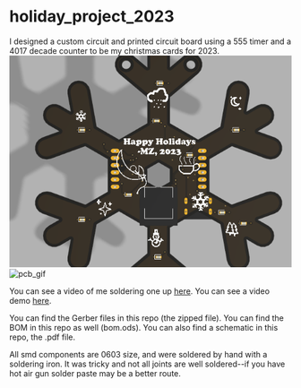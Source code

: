 # holiday_project_2023

I designed a custom circuit and printed circuit board using a 555 timer and a 4017 decade counter to be my christmas cards for 2023.  
![pcb_render](render_pcb_snowflakev62.png)  
![pcb_gif](holiday_proj_2023.gif) 

You can see a video of me soldering one up [here](https://youtu.be/d3nHeJJm5tU). You can see a video demo [here](https://youtu.be/1XaKHCftHVo).

You can find the Gerber files in this repo (the zipped file). You can find the BOM in this repo as well (bom.ods). You can also find a schematic in this repo, the .pdf file.  

All smd components are 0603 size, and were soldered by hand with a soldering iron. It was tricky and not all joints are well soldered--if you have hot air gun solder paste may be a better route.  
